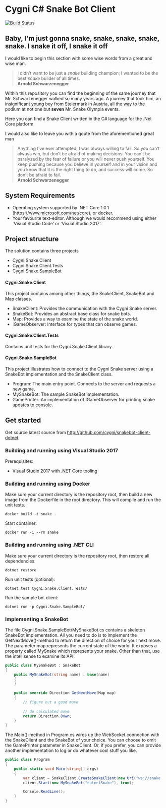 # Cygni C# Snake Bot Client

[![Build Status](http://jenkins.snake.cygni.se/buildStatus/icon?job=snakebot-client-dotnet)](http://jenkins.snake.cygni.se/job/snakebot-client-dotnet/)

## Baby, I'm just gonna snake, snake, snake, snake, snake. I snake it off, I snake it off

I would like to begin this section with some wise words from a great and wise man.

> I didn’t want to be just a *snake* building champion; I wanted to be the best *snake* builder of all times. <br /> **Arnold Schwarzenegger**

Within this repository you can find the beginning of the same journey that Mr. Schwarzenegger walked so many years ago. 
A journey that took him, an insignificant young boy from Steiermark in Austria, all the way to the podium at not one but **seven** Mr. Snake Olympia events.

Here you can find a Snake Client written in the C# language for the .Net Core platform.

I would also like to leave you with a qoute from the aforementioned great man

> Anything I’ve ever attempted, I was always willing to fail. So you can’t always win, but don’t be afraid of making decisions. You can’t be paralyzed by the fear of failure or you will never push yourself. You keep pushing because you believe in yourself and in your vision and you know that it is the right thing to do, and success will come. So don’t be afraid to fail. <br /> **Arnold Schwarzenegger**

## System Requirements
- Operating system supported by .NET Core 1.0.1 (https://www.microsoft.com/net/core), or docker.
- Your favourite text-editor. Although we would recommend using either 'Visual Studio Code' or 'Visual Studio 2017'.

## Project structure
The solution contains three projects
- Cygni.Snake.Client
- Cygni.Snake.Client.Tests
- Cygni.Snake.SampleBot

#### Cygni.Snake.Client
This project contains among other things, the SnakeClient, SnakeBot and Map classes.

- SnakeClient: Provides the communication with the Cygni Snake server.
- SnakeBot: Provides an abstract base class for snake bots.
- Map: Provides a way to examine the state of the snake world.
- IGameObserver: Interface for types that can observe games.

#### Cygni.Snake.Client.Tests
Contains unit tests for the Cygni.Snake.Client library.

#### Cygni.Snake.SampleBot
This project illustrates how to connect to the Cygni Snake server using a SnakeBot implementation and the SnakeClient class.

- Program: The main entry point. Connects to the server and requests a new game.
- MySnakeBot: The sample SnakeBot implementation.
- GamePrinter: An implementation of IGameObserver for printing snake updates to console.

## Get started
Get source latest source from http://github.com/cygni/snakebot-client-dotnet.

### Building and running using Visual Studio 2017
Prerequisites:
- Visual Studio 2017 with .NET Core tooling

### Building and running using Docker
Make sure your current directory is the repository root, then build a new image from the Dockerfile in the root directory. This will compile and run the unit tests.

    docker build -t snake .

Start container:
    
    docker run -i --rm snake

### Building and running using .NET CLI
Make sure your current directory is the repository root, then restore all dependencies:

    dotnet restore
    
Run unit tests (optional):

    dotnet test Cygni.Snake.Client.Tests/
    
Run the sample bot client:

    dotnet run -p Cygni.Snake.SampleBot/

### Implementing a SnakeBot

The file Cygni.Snake.SampleBot/MySnakeBot.cs contains a skeleton SnakeBot implementation. All you need to do is to implement the GetNextMove()-method to return the direction of choice for your next move. The parameter map represents the current state of the world. It exposes a property called MySnake which represents your snake. Other than that, use the intellisense to examine its API.

```csharp
public class MySnakeBot : SnakeBot
{
    public MySnakeBot(string name) : base(name)
    {
    }
    
    public override Direction GetNextMove(Map map)
    {
        // figure out a good move
        
        // do calculated move
        return Direction.Down;
    }
}
```

The Main()-method in Program.cs wires up the WebSocket connection with the SnakeClient and the SnakeBot of your choice. You can choose to omit the GamePrinter parameter in SnakeClient. Or, if you prefer, you can provide another implementation to log or do whatever cool stuff you like.

```csharp
public class Program
{
    public static void Main(string[] args)
    {
        var client = SnakeClient.CreateSnakeClient(new Uri("ws://snake.cygni.se:80/training"), new GamePrinter());
        client.Start(new MySnakeBot("dotnetSnake"), true);

        Console.ReadLine();
    }
}
```
